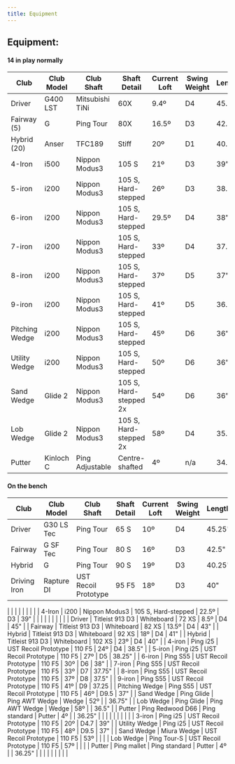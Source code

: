 ```yaml
---
title: Equipment
---
```


## Equipment:

#### 14 in play normally

| Club                        | Club Model  | Club Shaft                | Shaft Detail                     | Current Loft  | Swing Weight  | Length |
| ---------------------- | -------------- | ----------------------- | --------------------------- | --------------- | ---------------- | -------- |
| Driver                      | G400 LST     | Mitsubishi TiNi         | 60X                                 | 9.4º                | D4                  | 45.25"  |
| Fairway (5)              | G                  | Ping Tour                  | 80X                                 | 16.5º              | D3                  | 42.5"    |
| Hybrid (20)              | Anser           | TFC189                     | Stiff                                 | 20º                 | D1                  | 40.25"  |
| 4-Iron                      | i500             | Nippon Modus3        | 105 S                              | 21º                 | D3                  | 39"       |
| 5-iron                      | i200             | Nippon Modus3        | 105 S, Hard-stepped      | 26º                 | D3                  | 38.5"    |
| 6-iron                      | i200             | Nippon Modus3        | 105 S, Hard-stepped      | 29.5º              | D4                  | 38"       |
| 7-iron                      | i200             | Nippon Modus3        | 105 S, Hard-stepped      | 33º                 | D4                  | 37.5"    |
| 8-iron                      | i200             | Nippon Modus3        | 105 S, Hard-stepped      | 37º                 | D5                  | 37"       |
| 9-iron                      | i200             | Nippon Modus3        | 105 S, Hard-stepped      | 41º                 | D5                  | 36.5"    |
| Pitching Wedge      | i200             | Nippon Modus3        | 105 S, Hard-stepped      | 45º                 | D6                  | 36"       |
| Utility Wedge          | i200             | Nippon Modus3        | 105 S, Hard-stepped      | 50º                 | D6                  | 36"       |
| Sand Wedge           | Glide 2        | Nippon Modus3        | 105 S, Hard-stepped 2x | 54º                 | D6                  | 36"       |
| Lob Wedge             | Glide 2        | Nippon Modus3        | 105 S, Hard-stepped 2x | 58º                 | D4                  | 35.25"  |
| Putter                      | Kinloch C    | Ping Adjustable        | Centre-shafted                | 4º                   | n/a                 | 34.5"    |

#### On the bench

| Club                        | Club Model       | Club Shaft           | Shaft Detail           | Current Loft | Swing Weight | Length |
| ----------------         | ----------------   | ------------------- | -------------------- | --------------- | --------------- | -------- |
| Driver                      | G30 LS Tec       | Ping Tour            | 65 S                   | 10º          | D4           | 45.25" |
| Fairway                   | G SF Tec         | Ping Tour            | 80 S                   | 16º          | D3           | 42.5"  |
| Hybrid                     | G                | Ping Tour            | 90 S                   | 19º          | D3           | 40.25" |
| Driving Iron             | Rapture DI       | UST Recoil Prototype | 95 F5                  | 18º          | D3           | 40"    |

|                  |                  |                      |                        |              |              |        |
| 4-Iron           | i200             | Nippon Modus3        | 105 S, Hard-stepped    | 22.5º        | D3           | 39"    |
|                  |                  |                      |                        |              |              |        |
| Driver           | Titleist 913 D3  | Whiteboard           | 72 XS                  | 8.5º         | D4           | 45"    |
| Fairway          | Titleist 913 D3  | Whiteboard           | 82 XS                  | 13.5º        | D4           | 43"    |
| Hybrid           | Titleist 913 D3  | Whiteboard           | 92 XS                  | 18º          | D4           | 41"    |
| Hybrid           | Titleist 913 D3  | Whiteboard           | 102 XS                 | 23º          | D4           | 40"    |
| 4-iron           | Ping i25         | UST Recoil Prototype | 110 F5                 | 24º          | D4           | 38.5"  |
| 5-iron           | Ping i25         | UST Recoil Prototype | 110 F5                 | 27º          | D5           | 38.25" |
| 6-iron           | Ping S55         | UST Recoil Prototype | 110 F5                 | 30º          | D6           | 38"    |
| 7-iron           | Ping S55         | UST Recoil Prototype | 110 F5                 | 33º          | D7           | 37.75" |
| 8-iron           | Ping S55         | UST Recoil Prototype | 110 F5                 | 37º          | D8           | 37.5"  |
| 9-iron           | Ping S55         | UST Recoil Prototype | 110 F5                 | 41º          | D9           | 37.25  |
| Pitching Wedge   | Ping S55         | UST Recoil Prototype | 110 F5                 | 46º          | D9.5         | 37"    |
| Sand Wedge       | Ping Glide       | Ping AWT Wedge       | Wedge                  | 52º          |              | 36.75" |
| Lob Wedge        | Ping Glide       | Ping AWT Wedge       | Wedge                  | 58º          |              | 36.5"  |
| Putter           | Ping Redwood D66 | Ping standard        | Putter                 | 4º           |              | 36.25" |
|                  |                  |                      |                        |              |              |        |
| 3-iron           | Ping i25         | UST Recoil Prototype | 110 F5                 | 20º          | D4.7         | 39"    |
| Utility Wedge    | Ping i25         | UST Recoil Prototype | 110 F5                 | 48º          | D9.5         | 37"    |
| Sand Wedge       | Miura Wedge      | UST Recoil Prototype | 110 F5                 | 53º          |              |        |
| Lob Wedge        | Ping Tour-S      | UST Recoil Prototype | 110 F5                 | 57º          |              |        |
| Putter           | Ping mallet      | Ping standard        | Putter                 | 4º           |              | 36.25" |
|                  |                  |                      |                        |              |              |        |
